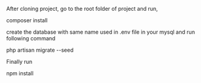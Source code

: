 
After cloning project, go to the root folder of project and run,


composer install

create the database with same name used in .env file in your mysql and run following command

php artisan migrate --seed

Finally run

npm install
